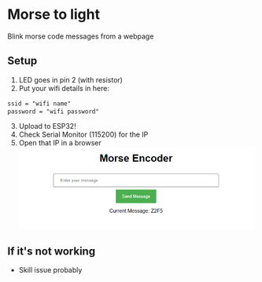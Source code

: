 # Morse to light

Blink morse code messages from a webpage

## Setup
1. LED goes in pin 2 (with resistor)
2. Put your wifi details in here:
```
ssid = "wifi name"
password = "wifi password"
```
3. Upload to ESP32!
4. Check Serial Monitor (115200) for the IP
5. Open that IP in a browser
![img.png](img.png)

## If it's not working
- Skill issue probably

